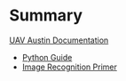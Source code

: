 # Summary

[UAV Austin Documentation](README.md)

- [Python Guide](guides/python/index.html)
- [Image Recognition Primer](guides/image-rec/index.html)
